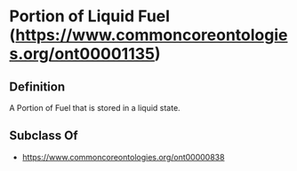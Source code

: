 # Portion of Liquid Fuel (https://www.commoncoreontologies.org/ont00001135)

## Definition
A Portion of Fuel that is stored in a liquid state.

## Subclass Of
- https://www.commoncoreontologies.org/ont00000838

